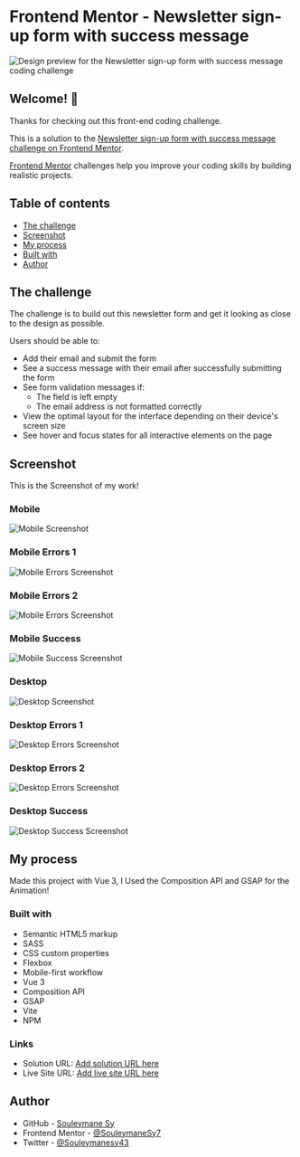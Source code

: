 # Frontend Mentor - Newsletter sign-up form with success message

![Design preview for the Newsletter sign-up form with success message coding challenge](./design/desktop-preview.jpg)

## Welcome! 👋

Thanks for checking out this front-end coding challenge.

This is a solution to the [Newsletter sign-up form with success message challenge on Frontend Mentor](https://www.frontendmentor.io/challenges/newsletter-signup-form-with-success-message-3FC1AZbNrv).

[Frontend Mentor](https://www.frontendmentor.io) challenges help you improve your coding skills by building realistic projects.

## Table of contents

- [The challenge](#the-challenge)
- [Screenshot](#screenshot)
- [My process](#my-process)
- [Built with](#built-with)
- [Author](#author)

## The challenge

The challenge is to build out this newsletter form and get it looking as close to the design as possible.

Users should be able to:

- Add their email and submit the form
- See a success message with their email after successfully submitting the form
- See form validation messages if:
  - The field is left empty
  - The email address is not formatted correctly
- View the optimal layout for the interface depending on their device's screen size
- See hover and focus states for all interactive elements on the page

## Screenshot

This is the Screenshot of my work!

### Mobile

![Mobile Screenshot](./preview/Mobile.png)

### Mobile Errors 1

![Mobile Errors Screenshot](./preview/Mobile-Errors-1.png)

### Mobile Errors 2

![Mobile Errors Screenshot](./preview/Mobile-Errors-2.png)

### Mobile Success

![Mobile Success Screenshot](./preview/Mobile-Success.png)

### Desktop

![Desktop Screenshot](./preview/Desktop.png)

### Desktop Errors 1

![Desktop Errors Screenshot](./preview/Desktop-Errors-1.png)

### Desktop Errors 2

![Desktop Errors Screenshot](./preview/Desktop-Errors-2.png)

### Desktop Success

![Desktop Success Screenshot](./preview/Desktop-Success.png)

## My process

Made this project with Vue 3, I Used the Composition API and GSAP for the Animation!

### Built with

- Semantic HTML5 markup
- SASS
- CSS custom properties
- Flexbox
- Mobile-first workflow
- Vue 3
- Composition API
- GSAP
- Vite
- NPM

### Links

- Solution URL: [Add solution URL here](https://your-solution-url.com)
- Live Site URL: [Add live site URL here](https://your-live-site-url.com)

## Author

- GitHub - [Souleymane Sy](https://github.com/SouleymaneSy7)
- Frontend Mentor - [@SouleymaneSy7](https://www.frontendmentor.io/profile/SouleymaneSy7)
- Twitter - [@Souleymanesy43](https://twitter.com/Souleymanesy43)
